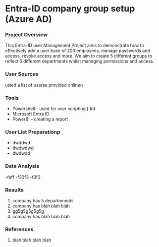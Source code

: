 # Entra-ID company group setup (Azure AD)

### Project Overview

This Entra-ID user Management Project aims to demonstrate how to effectively add a user base of 200 employees, manage passwords and access, revoke access and more. We aim to create 5 different groups to reflect 5 different departments whilst managing permissions and access. 

### User Sources

usied a list of userse provided onlinen

### Tools

- Powershell - used for user scripting [ #d
- Microsoft Entra ID
- PowerBI - creating a report


### User List Preparationp

- dwddwd
- dwdwdwd
- dwdwdd

### Data Analysis

-feff
-f33f3
-f3f3


### Results

1. company has 5 departmnents
2. company has blah blah blah
3. gg5g5g5g5g5g
4. company has blah blah blah


### References

1. blah blah blah blah
